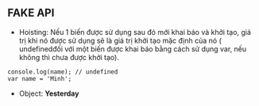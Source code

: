 ## FAKE API

- Hoisting: Nếu 1 biến được sử dụng sau đó mới khai báo và khởi tạo, giá trị khi nó được sử dụng sẽ là giá trị khởi tạo mặc định của nó ( undefinedđối với một biến được khai báo bằng cách sử dụng var, nếu không thì chưa được khởi tạo).

```
console.log(name); // undefined
var name = 'Minh';
```
- Object: 
**Yesterday**

